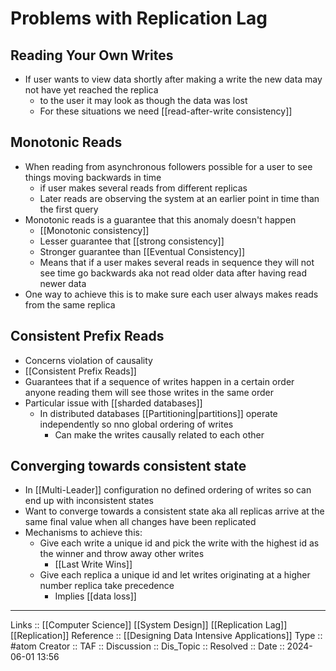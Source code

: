 # Problems with Replication Lag

## Reading Your Own Writes

- If user wants to view data shortly after making a write the new data may not have yet reached the replica
	- to the user it may look as though the data was lost
	- For these situations we need [[read-after-write consistency]]
## Monotonic Reads

- When reading from asynchronous followers possible for a user to see things moving backwards in time
	- if user makes several reads from different replicas
	- Later reads are observing the system at an earlier point in time than the first query
- Monotonic reads is a guarantee that this anomaly doesn't happen
	- [[Monotonic consistency]]
	- Lesser guarantee that [[strong consistency]]
	- Stronger guarantee than [[Eventual Consistency]]
	- Means that if a user makes several reads in sequence they will not see time go backwards aka not read older data after having read newer data 
- One way to achieve this is to make sure each user always makes reads from the same replica

## Consistent Prefix Reads

- Concerns violation of causality
- [[Consistent Prefix Reads]]
- Guarantees that if a sequence of writes happen in a certain order anyone reading them will see those writes in the same order
- Particular issue with [[sharded databases]]
	- In distributed databases [[Partitioning|partitions]] operate independently so nno global ordering of writes 
		- Can make the writes causally related to each other
## Converging towards consistent state
- In [[Multi-Leader]] configuration no defined ordering of writes so can end up with inconsistent states
- Want to converge towards a consistent state aka all replicas arrive at the same final value when all changes have been replicated
- Mechanisms to achieve this:
	- Give each write a unique id and pick the write with the highest id as the winner and throw away other writes
		- [[Last Write Wins]]
	- Give each replica a unique id and let writes originating at a higher number replica take precedence
		- Implies [[data loss]]

---
Links :: [[Computer Science]] [[System Design]] [[Replication Lag]] [[Replication]]
Reference :: [[Designing Data Intensive Applications]]
Type :: #atom
Creator ::
TAF ::
Discussion ::
Dis_Topic :: 
Resolved ::
Date :: 2024-06-01 13:56
